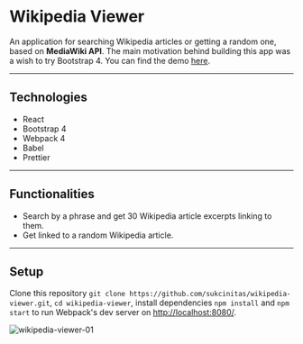 # Wikipedia Viewer

An application for searching Wikipedia articles or getting a random one, based on **MediaWiki API**. The main motivation behind building this app was a wish to try Bootstrap 4. You can find the demo [here](https://codepen.io/sukcinitas/full/ExabqYB).

---

## Technologies

- React
- Bootstrap 4
- Webpack 4
- Babel
- Prettier

---

## Functionalities

- Search by a phrase and get 30 Wikipedia article excerpts linking to them.
- Get linked to a random Wikipedia article.

---

## Setup

Clone this repository `git clone https://github.com/sukcinitas/wikipedia-viewer.git`, `cd wikipedia-viewer`, install dependencies `npm install` and `npm start` to run Webpack's dev server on [http://localhost:8080/](http://localhost:8080/).

![wikipedia-viewer-01](https://user-images.githubusercontent.com/54353264/98174267-4b129400-1efd-11eb-8b18-7b2cf20643f2.gif)
